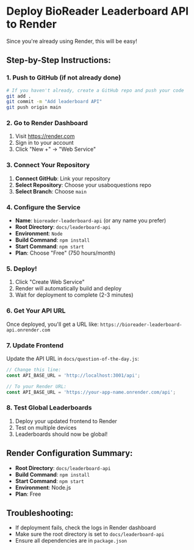 # Deploy BioReader Leaderboard API to Render

Since you're already using Render, this will be easy!

## Step-by-Step Instructions:

### 1. Push to GitHub (if not already done)
```bash
# If you haven't already, create a GitHub repo and push your code
git add .
git commit -m "Add leaderboard API"
git push origin main
```

### 2. Go to Render Dashboard
1. Visit https://render.com
2. Sign in to your account
3. Click "New +" → "Web Service"

### 3. Connect Your Repository
1. **Connect GitHub**: Link your repository
2. **Select Repository**: Choose your usaboquestions repo
3. **Select Branch**: Choose `main`

### 4. Configure the Service
- **Name**: `bioreader-leaderboard-api` (or any name you prefer)
- **Root Directory**: `docs/leaderboard-api`
- **Environment**: `Node`
- **Build Command**: `npm install`
- **Start Command**: `npm start`
- **Plan**: Choose "Free" (750 hours/month)

### 5. Deploy!
1. Click "Create Web Service"
2. Render will automatically build and deploy
3. Wait for deployment to complete (2-3 minutes)

### 6. Get Your API URL
Once deployed, you'll get a URL like:
`https://bioreader-leaderboard-api.onrender.com`

### 7. Update Frontend
Update the API URL in `docs/question-of-the-day.js`:

```javascript
// Change this line:
const API_BASE_URL = 'http://localhost:3001/api';

// To your Render URL:
const API_BASE_URL = 'https://your-app-name.onrender.com/api';
```

### 8. Test Global Leaderboards
1. Deploy your updated frontend to Render
2. Test on multiple devices
3. Leaderboards should now be global!

## Render Configuration Summary:
- **Root Directory**: `docs/leaderboard-api`
- **Build Command**: `npm install`
- **Start Command**: `npm start`
- **Environment**: Node.js
- **Plan**: Free

## Troubleshooting:
- If deployment fails, check the logs in Render dashboard
- Make sure the root directory is set to `docs/leaderboard-api`
- Ensure all dependencies are in `package.json`

